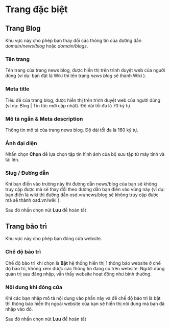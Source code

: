# Trang đặc biệt

## Trang Blog

Khu vực này cho phép bạn thay đổi các thông tin của đường dẫn _domain/news/blog_ hoặc _domain/blogs_.

### Tên trang

Tên trang của trang news blog, được hiển thị trên trình duyệt web của người dùng (ví dụ: bạn đặt là Wiki thì tên trang _news blog_ sẽ thành Wiki ).

### Meta title 

Tiêu đề của trang blog, được hiển thị trên trình duyệt web của người dùng (ví dụ: Blog | Tin tức mới cập nhật). Độ dài tối đa là 70 ký tự.

### Mô tả ngắn & Meta description

Thông tin mô tả của trang news blog. Độ dài tối đa là 160 ký tự.

### Ảnh đại diện

Nhấn chọn **Chọn** để lựa chọn tập tin hình ảnh của bộ sưu tập từ máy tính và tải lên.

### Slug / Đường dẫn

Khi bạn điền vào trường này thì đường dẫn news/blog của bạn sẽ không truy cập được mà sẽ thay đổi theo đường dẫn bạn điền vào vùng này (ví dụ: bạn điền là wiki thì đường dẫn osd.vn/news/blog sẽ không truy cập được mà sẽ thành osd.vn/wiki ).

Sau đó nhấn chọn nút **Lưu** để hoàn tất

## Trang bảo trì

Khu vực này cho phép bạn đóng cửa website.

### Chế độ bảo trì

Chế độ bảo trì khi chọn là **Bật** hệ thống hiển thị 1 thông báo website ở chế độ bảo trì, không xem được các thông tin đang có trên website. Người dùng quản trị sau đăng nhập, vẫn thấy website hoạt động như bình thường.

### Nội dung khi đóng cửa

Khi các bạn nhập mô tả nội dung vào phần này và để chế độ bảo trì là bật thì thông báo hiển thị ngoài website của bạn sẽ hiển thị nôi dung mà bạn đã nhập vào đó.

Sau đó nhấn chọn nút **Lưu** để hoàn tất
